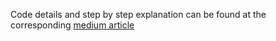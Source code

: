 Code details and step by step explanation can be found at the corresponding [medium article](https://medium.com/@akabeera/c-inner-workings-of-shared-pointers-9858ecf83393)
